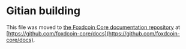 Gitian building
================

This file was moved to [the Foxdcoin Core documentation repository](https://github.com/foxdcoin-core/docs/blob/master/gitian-building.md) at [https://github.com/foxdcoin-core/docs](https://github.com/foxdcoin-core/docs).
